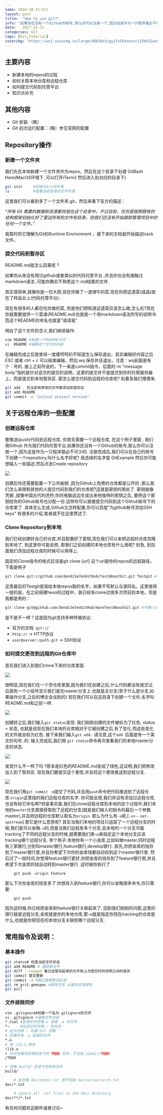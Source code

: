 ```yaml
---
name: 2018-10-21-Git
layout: post
title:  "How to use git?"
info: "如果你还没有一个Github的账号,那么你可以注册一个,因为这是作为一只程序猿必不可少的，而使用Github的过程中，你需要学会Git的相关操作。"
date:   2017-12-21
categories: Git
tags: [Git,Tutorial]
coverimg: "https://ws1.sinaimg.cn/large/88b26e1cgy1fx5b4zeuxrj22b432wx6s.jpg"
---
```


## 主要内容
 - 新建本地的repos的过程
 - 如何关联本地仓库和远程仓库
 - 如何提交代码到托管平台
 - 知识点补充

## 其他内容
* Git 安装:（略）
* Git 初次运行配置：（略）参见官网的配置

## Repository操作

### 新建一个文件夹

我们先在本地新建一个文件夹作为repos，然后在这个目录下右键 GitBash Here(MacOS环境下 ,可以打开iTerm2 然后进入到对应的目录下)
```bash
git init     #初始化Git的环境
ls           #查看当前目录的文件列表
```
这里我们可以看到多了一个文件夹.git，然后来看下官方的描述：

*“所有 Git 需要的数据和资源都存放在这个目录中。不过目前，仅仅是按照既有的结构框架初始化好了里边所有的文件和目录，但我们还没有开始跟踪管理项目中的任何一个文件。”*

我暂时将它理解为Git的Runtime Environment ，接下来的文档就开始描述track文件。

### 提交代码到暂存区

README.md是怎么回事呢 ?

如果你从来没有用过github或者类似的代码托管平台 ,并且你也没有接触过markdown语法 ,可能你确实不熟悉这个.md结尾的文件.

其实很简单,就像你是一位大厨,现在你做了一道很牛的菜,现在你把这道菜(成品)放在了样品台上(代码托管平台) .

现在有很多的人都在吃你做的菜, 但是他们想知道这道菜应该怎么做,怎么吃?现在你就需要提供一个菜谱(README.md)也就是一个用markdown语法所写的说明书.而这个README的命名也就是“请读我”

明白了这个文件的含义,我们继续操作:

```bash
vim README #新建一个README文件
vi  README #编辑这个文件的内容
```

在编辑完成之后我曾经一度傻呵呵的不知道怎么保存退出，其实编辑好内容之后ESC 或者 ctrl + c 可以结束编辑，然后:wq 保存并且退出，注意：wq前面是有个：号的.
接上之前所说的，下一条是commit指令，后面的-m "message body"指的是针对这次的提交的说明，这里的提交并不是提交到你的托管服务器上，而是提交到本地暂存区.
那怎么提交代码到远程的仓库呢? 别着急我们慢慢来.

```bash
git add . 将当前有修改的文件都添加到暂存区 
git add README
git commit -m 'initial project version'
```

## 关于远程仓库的一些配置

### 创建远程仓库

要推送(push)代码到远程仓库, 你首先需要一个远程仓库, 在这个例子里面 , 我们用Github 作为我们代码托管平台,如果你还没有一个Github的账号,那么你可以注册一个,因为这是作为一只程序猿必不可少的.
注册完成后,我们可以在自己的账号下创建一个repository.叫什么名字好呢? 我选择的名字是 GitExample  然后你可能想输入一些描述.然后点击Create repository


<img class='auto_img' src='http://ww1.sinaimg.cn/large/88b26e1cgy1from4si173j20q70ge0uk.jpg'>


创建后你还需要配置一下公共秘钥 ,因为Github上免费的仓库都是公开的 ,那么我们怎么来限制其他的人提交代码到我们的仓库呢?这就是密钥的用处了.
密钥就像凭据 ,就像中国古代的虎符,你的电脑这边生成出来他独特的密钥之后, 要把这个密钥给你的Github账号也分配一份.这样你可以直接提交代码到这个Github账号下的仓库里了.
具体怎么生成,Github又怎样配置,你可以百度”为github帐号添加SSH keys” 有很多的介绍,笔者就不在这里赘述了.

### Clone Repository到本地   

我们已经创建好自己的仓库,并且配置好了密钥,现在我们可以来把远程的仓库克隆到本地了, 到这里你可能会想, 那我们之前创建的本地仓库有什么用呢? 别急, 到后面我们添加远程仓库的时候可以用得上.

固定的Clone指令的格式应该是git clone [url] 这个url是你的repos的远程路径，下面是例子

```bash
git clone git://github.com/dendiSe7enGitHub/testAboutGit.git Testgit #不要clone我的项目到本地,因为这个项目已经删除了...
```

这里最后的Testgit是我给本地repos取的名字，如果不写默认与源同名。这里值得一提的是，在之前搭建hexo的过程中，我已经有clone过很多次项目到本地，但是我都是用的：

```bash
git clone git@github.com:DendiSe7enGitHub/moreTestAboutGit.git #不要clone我的项目到本地,因为这个项目已经删除了...
```
是不是不一样？这是因为git支持多种传输协议:
* 官方的文档: `git://`
* `http://`  -> HTTP协议
* `user@server:/path.git` -> SSH协议


### 如何提交更改到远程的Git仓库中

首先我们进入到我们clone下来的仓库里面.

<img class='auto_img' src='http://ww1.sinaimg.cn/large/88b26e1cgy1from5u6gcaj20g3059aaq.jpg'>

很明显,现在我们在一个空仓库里面,因为我们在创建之后,什么代码都没有提交过.后面有一个小括号显示我们是在master分支上.也就是主分支(至于什么是分支,如果操作分支,之后的博文会谈到的)
现在我们可以在这目录下创建一个文件,名字叫README.md和之前一样.

<img class='auto_img' src='http://ww1.sinaimg.cn/large/88b26e1cgy1from66umq0j20fo07pgna.jpg'>

创建好之后,我们输入`git status`发现: 我们刚刚创建的文件被标为了红色, status = 状态, 也就是说现在我们本地的仓库相对于它被创建之后,有了变化,而这些变化的文件就会标为红色.
接下来我们输入`git add` . 请注意,这个`add `后面是有一个英文的句号`.`的.
输入完成后,我们用 `git status`命令再次查看我们的本地master分支的状态.


<img class='auto_img' src='http://ww1.sinaimg.cn/large/88b26e1cgy1from6gxv77j20fr0bbjtz.jpg'>

发现什么不一样了吗 ?原本是红色的README.md变成了绿色,这证明,我们把修改加入到了暂存区.
现在我们要提交这个更改,并且将这个更改推送到远程分支.

<img class='auto_img' src='http://ww1.sinaimg.cn/large/88b26e1cgy1from8dg5noj20fs08v0ur.jpg'>

现在我们用`git commit -m`提交了代码,并且用`push`命令吧代码推送到了远程仓库.`origin`这里指的我们远程仓库的名字.
你可能会想,我们并没有添加过远程仓库,也没有给它命名啊?但是事实是,我们在clone远程仓库到本地的这个过程中,我们本地的`master`分支直接获取到了远程的分支(就是我们输入的指令的最后一个参数master),并且把远程的仓库默认取名为`origin`.
那么为什么有`-u`呢,[`-u`=`--set-upstream`] 那它是什么意思呢?
其实当我们本地的项目只追踪了一个远程分支的时候,我们是可以省略`-u`的,但是当我们远程有多个分支,且本地的一个分支可能tracking了不同的远程分支的时候,就需要我们用-u来指定这个本地分支应该tracking哪个远程分支.
举个例子:本地你有一个小金库,比如叫做master,同时远程有三家银行,分别叫master银行,feature银行,develop银行.
首先,你把金库的钱存到了master银行里,并且你希望下次你的金库钱都自动存到这个master银行里.
然后过了一段时间,你觉得feature银行更好,你把金库的钱存到了feature银行里,并且希望下次金库的钱自动转到master银行.
这时候你执行了
```
	git push -origin feature
```
那么下次你金库的钱变多了.你想存入到feature银行,你可以省略很多命令,你只需要:
```
	git push
```
因为这时候,你已经把金库和feature银行关联起来了.
回到我们刚刚的问题,这里的银行就是远程分支,金库就是你的本地仓库,那-u就是指定你现在tracking的仓库是什么,也就是你把现在的本地分支关联到哪个远程分支.


## 常用指令及说明：

### 基本操作

```bash
git status# 检查当前文件状态
git add README # 跟踪新文件
git diff --staged 看已经暂存起来的文件和上次提交时的快照之间的差异
git commit 提交更新
git commit -a #跳过使用暂存区域
git rm grit.gemspec #移除文件 从暂存区域移除
git pull 
```

### 文件排除同步

```bash
vim .gitignore#创建一个名为.gitignore的文件
vi .gitignore #编辑文件内容
*.[oa] #在提交时忽略.o 或者 .a 的文件
*~     #在提交时忽略.~ 的文件
# 此为注释 – 将被 Git 忽略
# 忽略所有 .a 结尾的文件
*.a
# 但 lib.a 除外
!lib.a
# 仅仅忽略项目根目录下的 TODO 文件，不包括 subdir/TODO
/TODO

# 忽略 build/ 目录下的所有文件
build/

    # 会忽略 doc/notes.txt 但不包括 doc/server/arch.txt
doc/*.txt

    # ignore all .txt files in the doc/ directory
doc/**/*.txt
```

有任何问题欢迎邮件或者讨论~
